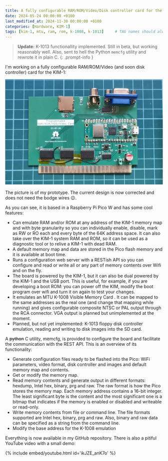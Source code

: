 ```yaml
---
title: A fully configurable RAM/ROM/Video/Disk controller card for the KIM-1
date: 2024-05-24 00:00:00 +0100
last_modified_at: 2024-11-30 00:00:00 +0100
categories: [Hardware, KIM-1]
tags: [kim-1, mtu, ram, rom, k-1008, k-1013]     # TAG names should always be lowercase
---
```

> **Update:** K-1013 functionallity implemented. Still in beta, but working reasonably well. Also, sent to hell the Python `memcfg` utility and rewrote it in plain C.
{: .prompt-info }

I'm working on a fully configurable RAM/ROM/Video (and soon disk controller) card for the KIM-1:

![img-description](/assets/img/posts/2024-05-24-A-fully-configurable-RAM-ROM-Video-disk-controller-card-for-the-KIM-1/memory_card.png)

The picture is of my prototype. The current design is now corrected and does not need the bodge wires :wink:.

As you can see, it is based in a Raspberry Pi Pico W and has some cool features:

* Can emulate RAM and/or ROM at any address of the KIM-1 memory map and with byte granularity so you can individually enable, disable, mark as RW or RO each and every byte of the 64K address space. It can also take over the KIM-1 system RAM and ROM, so it can be used as a diagnostic tool or to relive a KIM-1 with dead RAM.
* A default memory map and data are stored in the Pico flash memory and it is available at boot time.
* Runs a configuration web server with a RESTish API so you can configure and read or write all or any part of memory contents over Wifi and on the fly.
* The board is powered by the KIM-1, but it can also be dual powered by the KIM-1 and the USB port. This is useful, for example, if you are developing a boot ROM: you can power off the KIM, modify the boot program over wifi and turn it on again to test your changes.
* It emulates an MTU K-1008 Visible Memory Card . It can be mapped to the same addresses as the real one (and change that mapping while running) and gives configurable composite NTSC or PAL output through the RCA connector. VGA output is planned but unimplemented at the moment.
* Planned, but not yet implemented: K-1013 floppy disk controller emulation, reading and writing to disk images into the SD card.

A ~~python~~ C utility, memcfg, is provided to configure the board and facilitate the communication with the REST API. This is an overview of its functionality:

* Generate configuration files ready to be flashed into the Pico: WiFi parameters, video format, disk controller and images and default memory map and contents.
* Get or modify the memory map.
* Read memory contents and generate output in different formats: hexdump, Intel hex, binary, prg and raw. The raw format is how the Pico stores the memory map. Each memory address contains a 16-bit integer. The least significant byte is the content and the most significant one is a bitmap that indicates if the memory is enabled or disabled and writeable or read-only.
* Write memory contents from file or command line. The file formats supported are Intel hex, binary, prg and raw. Also, binary and raw data can be specified as a string from the command line.
* Modify the base address for the K-1008 emulation

Everything is now available in my GitHub repository. There is also a pitiful YouTube video with a small demo:

{% include embed/youtube.html id='ikJZE_anK7o' %}
